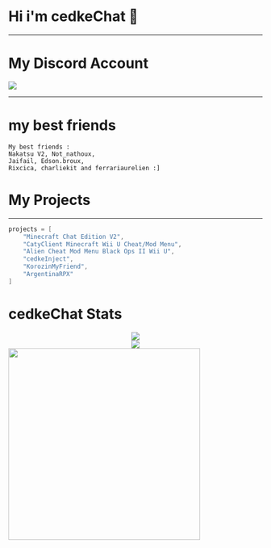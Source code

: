 # Hi i'm cedkeChat 👋
---------------------------------------------------------------------------------------------------------------------

# My Discord Account

<img src="https://lanyard.cnrad.dev/api/916962983958151168">

--------------------------------------------------------------------------------------------------------------------------------------

# my best friends

```text
My best friends : 
Nakatsu V2, Not_nathoux, 
Jaifail, Edson.broux,
Rixcica, charliekit and ferrariaurelien :]
```

# My Projects

---
```C#
projects = [
    "Minecraft Chat Edition V2",
    "CatyClient Minecraft Wii U Cheat/Mod Menu",
    "Alien Cheat Mod Menu Black Ops II Wii U",
    "cedkeInject",
    "KorozinMyFriend",
    "ArgentinaRPX"
]
```

# cedkeChat Stats

<div align="center">
    <img align="center" src="https://github-readme-stats.vercel.app/api/top-langs/?username=cedkeChat&layout=compact&theme=github_dark&count_private=true" /><br />    
    <img align="center" src="https://github-readme-stats.vercel.app/api?username=cedkeChat&show_icons=true&theme=github_dark&count_private=true" /><br />
</div>

 <img align="left" height="380" src="https://mir-s3-cdn-cf.behance.net/project_modules/max_1200/5eeea355389655.59822ff824b72.gif"/>
